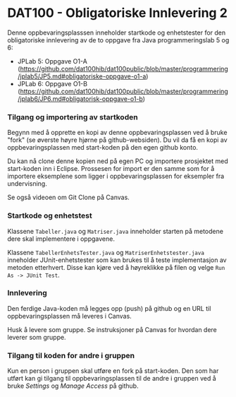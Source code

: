 # DAT100 - Obligatoriske Innlevering 2

Denne oppbevaringsplasssen inneholder startkode og enhetstester for den obligatoriske innlevering av de to oppgave fra Java programmeringslab 5 og 6:

- JPLab 5: Oppgave O1-A (https://github.com/dat100hib/dat100public/blob/master/programmering/jplab5/JP5.md#obligatoriske-oppgave-o1-a)
- JPLab 6: Oppgave O1-B (https://github.com/dat100hib/dat100public/blob/master/programmering/jplab6/JP6.md#obligatorisk-oppgave-o1-b)

### Tilgang og importering av startkoden

Begynn med å opprette en kopi av denne oppbevaringsplassen ved å bruke "fork" (se øverste høyre hjørne på github-websiden). Du vil da få en kopi av oppbevaringsplassen med start-koden på den egen github konto.

Du kan nå clone denne kopien ned på egen PC og importere prosjektet med start-koden inn i Eclipse. Prossesen for import er den samme som for å importere eksemplene som ligger i oppbevaringsplassen for eksempler fra undervisning.

Se også videoen om Git Clone på Canvas.

### Startkode og enhetstest

Klassene `Tabeller.java` og `Matriser.java` inneholder starten på metodene dere skal implementere i oppgavene.

Klassene `TabellerEnhetsTester.java` og `MatriserEnhetstester.java` inneholder JUnit-enhetstester som kan brukes til å teste implementasjon av metoden etterhvert. Disse kan kjøre ved å høyreklikke på filen og velge `Run As -> JUnit Test`.

### Innlevering

Den ferdige Java-koden må legges opp (push) på github og en URL til oppbevaringsplassen må leveres i Canvas.

Husk å levere som gruppe. Se instruksjoner på Canvas for hvordan dere leverer som gruppe.

### Tilgang til koden for andre i gruppen

Kun en person i gruppen skal utføre en fork på start-koden. Den som har utført kan gi tilgang til oppbevaringsplassen til de andre i gruppen ved å bruke *Settings* og *Manage Access* på github.
